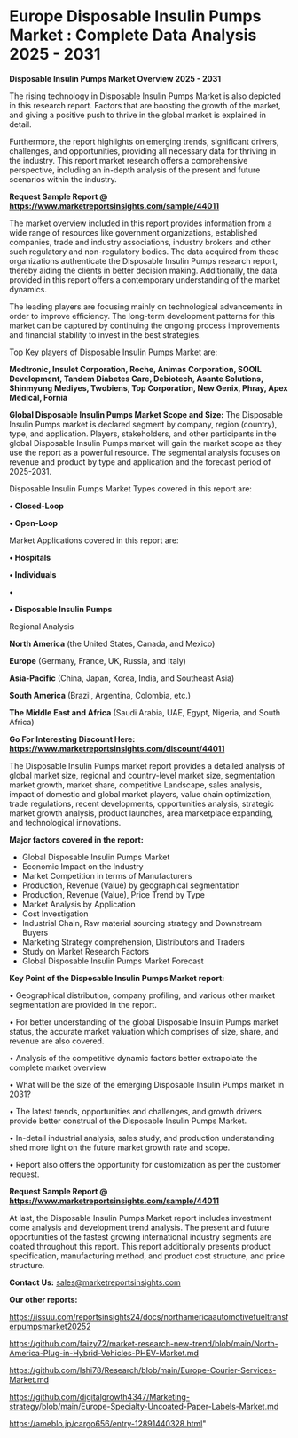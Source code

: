 # Europe Disposable Insulin Pumps Market : Complete Data Analysis 2025 - 2031

<Strong> Disposable Insulin Pumps Market Overview 2025 - 2031</strong>

The rising technology in Disposable Insulin Pumps Market is also depicted in this research report. Factors that are boosting the growth of the market, and giving a positive push to thrive in the global market is explained in detail.

Furthermore, the report highlights on emerging trends, significant drivers, challenges, and opportunities, providing all necessary data for thriving in the industry. This report market research offers a comprehensive perspective, including an in-depth analysis of the present and future scenarios within the industry.

<strong>Request Sample Report @ <a href=https://www.marketreportsinsights.com/sample/44011>https://www.marketreportsinsights.com/sample/44011</a></strong>

The market overview included in this report provides information from a wide range of resources like government organizations, established companies, trade and industry associations, industry brokers and other such regulatory and non-regulatory bodies. The data acquired from these organizations authenticate the Disposable Insulin Pumps research report, thereby aiding the clients in better decision making. Additionally, the data provided in this report offers a contemporary understanding of the market dynamics.

The leading players are focusing mainly on technological advancements in order to improve efficiency. The long-term development patterns for this market can be captured by continuing the ongoing process improvements and financial stability to invest in the best strategies.

Top Key players of Disposable Insulin Pumps Market are:

<strong>Medtronic, Insulet Corporation, Roche, Animas Corporation, SOOIL Development, Tandem Diabetes Care, Debiotech, Asante Solutions, Shinmyung Mediyes, Twobiens, Top Corporation, New Genix, Phray, Apex Medical, Fornia</strong>

<strong><b>Global Disposable Insulin Pumps Market Scope and Size:</b></strong>
The Disposable Insulin Pumps market is declared segment by company, region (country), type, and application. Players, stakeholders, and other participants in the global Disposable Insulin Pumps market will gain the market scope as they use the report as a powerful resource. The segmental analysis focuses on revenue and product by type and application and the forecast period of 2025-2031.

Disposable Insulin Pumps Market Types covered in this report are:

<strong>•  Closed-Loop

•  Open-Loop</strong>

Market Applications covered in this report are:

<strong>•  Hospitals

•  Individuals

•  

•  Disposable Insulin Pumps</strong> 

Regional Analysis

<strong>North America</strong> (the United States, Canada, and Mexico)

<strong>Europe</strong> (Germany, France, UK, Russia, and Italy)

<strong>Asia-Pacific</strong> (China, Japan, Korea, India, and Southeast Asia)

<strong>South America</strong> (Brazil, Argentina, Colombia, etc.)

<strong>The Middle East and Africa</strong> (Saudi Arabia, UAE, Egypt, Nigeria, and South Africa)

<strong>Go For Interesting Discount Here: <a href=https://www.marketreportsinsights.com/discount/44011>https://www.marketreportsinsights.com/discount/44011</a></strong>

The Disposable Insulin Pumps market report provides a detailed analysis of global market size, regional and country-level market size, segmentation market growth, market share, competitive Landscape, sales analysis, impact of domestic and global market players, value chain optimization, trade regulations, recent developments, opportunities analysis, strategic market growth analysis, product launches, area marketplace expanding, and technological innovations.

<strong><b>Major factors covered in the report:</b></strong>
<ul>
  <li>Global Disposable Insulin Pumps Market </li>
  <li>Economic Impact on the Industry</li>
  <li>Market Competition in terms of Manufacturers</li>
  <li>Production, Revenue (Value) by geographical segmentation</li>
  <li>Production, Revenue (Value), Price Trend by Type</li>
  <li>Market Analysis by Application</li>
  <li>Cost Investigation</li>
  <li>Industrial Chain, Raw material sourcing strategy and Downstream Buyers</li>
  <li>Marketing Strategy comprehension, Distributors and Traders</li>
  <li>Study on Market Research Factors</li>
  <li>Global Disposable Insulin Pumps Market Forecast</li>
</ul>

<strong><b>Key Point of the Disposable Insulin Pumps Market report:</b></strong>

• Geographical distribution, company profiling, and various other market segmentation are provided in the report.

• For better understanding of the global Disposable Insulin Pumps market status, the accurate market valuation which comprises of size, share, and revenue are also covered.

• Analysis of the competitive dynamic factors better extrapolate the complete market overview

• What will be the size of the emerging Disposable Insulin Pumps market in 2031?

• The latest trends, opportunities and challenges, and growth drivers provide better construal of the Disposable Insulin Pumps Market.

• In-detail industrial analysis, sales study, and production understanding shed more light on the future market growth rate and scope.

• Report also offers the opportunity for customization as per the customer request.

<strong>Request Sample Report @ <a href=https://www.marketreportsinsights.com/sample/44011>https://www.marketreportsinsights.com/sample/44011</a></strong>

At last, the Disposable Insulin Pumps Market report includes investment come analysis and development trend analysis. The present and future opportunities of the fastest growing international industry segments are coated throughout this report. This report additionally presents product specification, manufacturing method, and product cost structure, and price structure.

<strong>Contact Us:</strong>
sales@marketreportsinsights.com

<strong>Our other reports:</strong>

<a href=https://issuu.com/reportsinsights24/docs/northamericaautomotivefueltransferpumpsmarket20252>https://issuu.com/reportsinsights24/docs/northamericaautomotivefueltransferpumpsmarket20252</a>

<a href=https://github.com/faizy72/market-research-new-trend/blob/main/North-America-Plug-in-Hybrid-Vehicles-PHEV-Market.md>https://github.com/faizy72/market-research-new-trend/blob/main/North-America-Plug-in-Hybrid-Vehicles-PHEV-Market.md</a>

<a href=https://github.com/Ishi78/Research/blob/main/Europe-Courier-Services-Market.md>https://github.com/Ishi78/Research/blob/main/Europe-Courier-Services-Market.md</a>

<a href=https://github.com/digitalgrowth4347/Marketing-strategy/blob/main/Europe-Specialty-Uncoated-Paper-Labels-Market.md>https://github.com/digitalgrowth4347/Marketing-strategy/blob/main/Europe-Specialty-Uncoated-Paper-Labels-Market.md</a>

<a href=https://ameblo.jp/cargo656/entry-12891440328.html>https://ameblo.jp/cargo656/entry-12891440328.html</a>"
